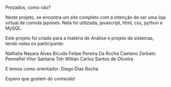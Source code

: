 Prezados, como vão?

Neste projeto, se encontra um site completo com a intenção de ser uma loja virtual de comida japones.
Nela foi utilizada, javascript, html, css, python e MySQL. 

Este projeto foi criado para a matéria de Análise e projeto de sistemas, tendo nelas os participante:

Nathalia Nayara Alves Bicudo
Felipe Pereira Da Rocha
Caetano Zerbato Pennafiel
Vitor Santana Toh
Willian Carlos Santos de Oliveira

E temos como orientador: Diego Dias Rocha

Espero que gostem do conteúdo!
